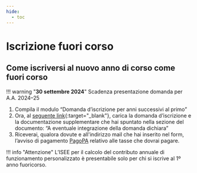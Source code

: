 ```yaml
---
hide:
  - toc
---
```

# Iscrizione fuori corso

## Come iscriversi al nuovo anno di corso come fuori corso

!!! warning "**30 settembre 2024**"
    Scadenza presentazione domanda per A.A. 2024–25

1. Compila il modulo “Domanda d’iscrizione per anni successivi al primo”
2. Ora, al [seguente link](https://docs.google.com/forms/d/e/1FAIpQLScaEtkQkGWQcuotChYKKk38UgVnQgX5iz-h33ave0dkZPl1QA/viewform?usp=sf_link){:target="_blank"}, carica la domanda d’iscrizione e la documentazione supplementare che hai spuntato nella sezione del documento: “A eventuale integrazione della domanda dichiara”    
3. Riceverai, qualora dovute e all'indirizzo mail che hai inserito nel form, l’avviso di pagamento [PagoPA](../tasse-e-contributi/PagoPA.md) relativo alle tasse che dovrai pagare.

!!! info "Attenzione"
    L’ISEE per il calcolo del contributo annuale di funzionamento personalizzato è presentabile solo per chi si iscrive al 1º anno fuoricorso.